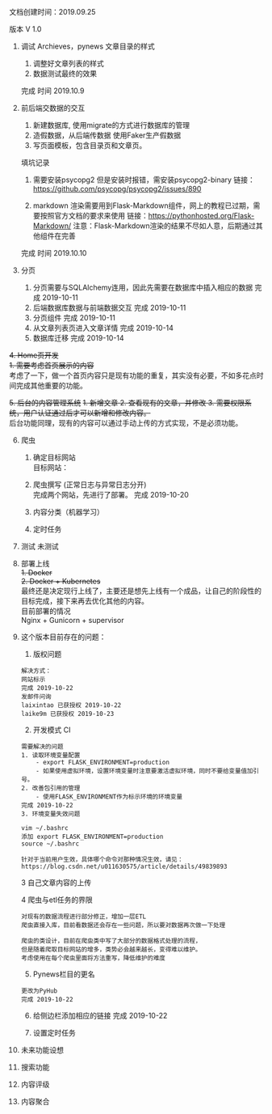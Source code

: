文档创建时间：2019.09.25

版本 V 1.0

1. 调试 Archieves，pynews 文章目录的样式

    1. 调整好文章列表的样式
    2. 数据测试最终的效果
    
    完成 时间 2019.10.9
    
2. 前后端交数据的交互
    
    1. 新建数据库, 使用migrate的方式进行数据库的管理
    2. 造假数据，从后端传数据 使用Faker生产假数据
    3. 写页面模板，包含目录页和文章页。
    
    填坑记录 
    1. 需要安装psycopg2 但是安装时报错，需安装psycopg2-binary
    链接：https://github.com/psycopg/psycopg2/issues/890
    
    2. markdown 渲染需要用到Flask-Markdown组件，网上的教程已过期，需要按照官方文档的要求来使用
    链接：https://pythonhosted.org/Flask-Markdown/
    注意：Flask-Markdown渲染的结果不尽如人意，后期通过其他组件在完善
    
    完成 时间 2019.10.10
    
3. 分页
    1. 分页需要与SQLAlchemy连用，因此先需要在数据库中插入相应的数据 完成 2019-10-11
    2. 后端数据库数据与前端数据交互 完成 2019-10-11
    3. 分页组件 完成 2019-10-11
    4. 从文章列表页进入文章详情 完成 2019-10-14
    5. 数据库迁移 完成 2019-10-14


<del>4. Home页开发</del>
    <br>
    <del>1. 需要考虑首页展示的内容</del>
    <br>
    考虑了一下，做一个首页内容只是现有功能的重复，其实没有必要，不如多花点时间完成其他重要的功能。

<del>5. 后台的内容管理系统</del>
    <del>1. 新增文章
    2. 查看现有的文章，并修改
    3. 需要权限系统，用户认证通过后才可以新增和修改内容。</del>
    <br>
    后台功能同理，现有的内容可以通过手动上传的方式实现，不是必须功能。

6. 爬虫
    1. 确定目标网站
        <br>
        目标网站：

    2. 爬虫撰写 (正常日志与异常日志分开)
        <br>
        完成两个网站，先进行了部署。
        完成 2019-10-20
    3. 内容分类（机器学习）
    4. 定时任务 


7. 测试
    未测试

8. 部署上线
   <br>
   <del> 1. Docker </del>
   <br>
   <del> 2. Docker + Kubernetes </del>
   <br>
   最终还是决定现行上线了，主要还是想先上线有一个成品，让自己的阶段性的目标完成，接下来再去优化其他的内容。
   <br>
   目前部署的情况
   <br>
   Nginx + Gunicorn + supervisor
   
  
9. 这个版本目前存在的问题：
    1. 版权问题 
    ~~~
    解决方式：
    网站标示 
    完成 2019-10-22
    发邮件问询
    laixintao 已获授权 2019-10-22
    laike9m 已获授权 2019-10-23
    ~~~
    
    2. 开发模式 CI
    
    ~~~
    需要解决的问题
    1. 读取环境变量配置
        - export FLASK_ENVIRONMENT=production
        - 如果使用虚拟环境，设置环境变量时注意要激活虚拟环境，同时不要给变量值加引号。
    2. 改善包引用的管理
        - 使用FLASK_ENVIRONMENT作为标示环境的环境变量
    完成 2019-10-22
    3. 环境变量失效问题
   
    vim ~/.bashrc
    添加 export FLASK_ENVIRONMENT=production
    source ~/.bashrc
   
    针对于当前用户生效，具体哪个命令对那种情况生效，请见：
    https://blog.csdn.net/u011630575/article/details/49839893
   
    ~~~
    
    3 自己文章内容的上传
    
    4 爬虫与etl任务的界限
    ~~~
    对现有的数据流程进行部分修正，增加一层ETL
    爬虫直接入库，目前看数据还会存在一些问题，所以要对数据再次做一下处理
   
    爬虫的类设计，目前在爬虫类中写了大部分的数据格式处理的流程，
    但是随着爬取目标网站的增多，类势必会越来越长，变得难以维护。
    考虑使用在每个爬虫里面将方法重写，降低维护的难度
    
    ~~~
    
    5. Pynews栏目的更名
    ~~~
    更改为PyHub
    完成 2019-10-22
    ~~~
    
    6. 给侧边栏添加相应的链接
    完成 2019-10-22
    
    7. 设置定时任务
    

    
10. 未来功能设想

   1. 搜索功能
   2. 内容评级
   3. 内容聚合

    





